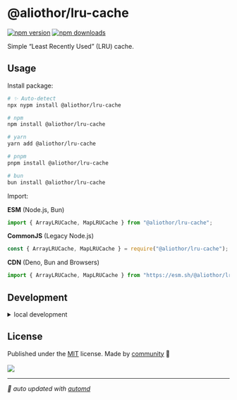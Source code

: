 # @aliothor/lru-cache

<!-- automd:badges color=yellow -->

[![npm version](https://img.shields.io/npm/v/@aliothor/lru-cache?color=yellow)](https://npmjs.com/package/@aliothor/lru-cache)
[![npm downloads](https://img.shields.io/npm/dm/@aliothor/lru-cache?color=yellow)](https://npmjs.com/package/@aliothor/lru-cache)

<!-- /automd -->

Simple “Least Recently Used” (LRU) cache.

## Usage

Install package:

<!-- automd:pm-install -->

```sh
# ✨ Auto-detect
npx nypm install @aliothor/lru-cache

# npm
npm install @aliothor/lru-cache

# yarn
yarn add @aliothor/lru-cache

# pnpm
pnpm install @aliothor/lru-cache

# bun
bun install @aliothor/lru-cache
```

<!-- /automd -->

Import:

<!-- automd:jsimport cjs cdn name="@aliothor/lru-cache" -->

**ESM** (Node.js, Bun)

```js
import { ArrayLRUCache, MapLRUCache } from "@aliothor/lru-cache";
```

**CommonJS** (Legacy Node.js)

```js
const { ArrayLRUCache, MapLRUCache } = require("@aliothor/lru-cache");
```

**CDN** (Deno, Bun and Browsers)

```js
import { ArrayLRUCache, MapLRUCache } from "https://esm.sh/@aliothor/lru-cache";
```

<!-- /automd -->

## Development

<details>

<summary>local development</summary>

- Clone this repository
- Install latest LTS version of [Node.js](https://nodejs.org/en/)
- Enable [Corepack](https://github.com/nodejs/corepack) using `corepack enable`
- Install dependencies using `pnpm install`
- Run interactive tests using `pnpm dev`

</details>

## License

<!-- automd:contributors license=MIT -->

Published under the [MIT](https://github.com/aliothor/lru-cache/blob/main/LICENSE) license.
Made by [community](https://github.com/aliothor/lru-cache/graphs/contributors) 💛
<br><br>
<a href="https://github.com/aliothor/lru-cache/graphs/contributors">
<img src="https://contrib.rocks/image?repo=aliothor/lru-cache" />
</a>

<!-- /automd -->

<!-- automd:with-automd -->

---

_🤖 auto updated with [automd](https://automd.unjs.io)_

<!-- /automd -->
